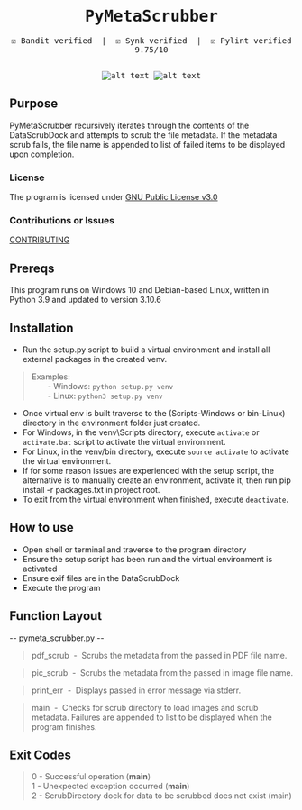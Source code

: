 <div align="center" style="font-family: monospace">
<h1>PyMetaScrubber</h1>
&#9745;&#65039; Bandit verified &nbsp;|&nbsp; &#9745;&#65039; Synk verified &nbsp;|&nbsp; &#9745;&#65039; Pylint verified 9.75/10
<br><br>

![alt text](https://github.com/ngimb64/PyMetaScrubber/blob/main/PyMetaScrubber.gif?raw=true)
![alt text](https://github.com/ngimb64/PyMetaScrubber/blob/main/PyMetaScrubber.png?raw=true)
</div>

## Purpose
PyMetaScrubber recursively iterates through the contents of the DataScrubDock and attempts to scrub the file metadata.
If the metadata scrub fails, the file name is appended to list of failed items to be displayed upon completion.

### License
The program is licensed under [GNU Public License v3.0](LICENSE.md)

### Contributions or Issues
[CONTRIBUTING](CONTRIBUTING.md)

## Prereqs
This program runs on Windows 10 and Debian-based Linux, written in Python 3.9 and updated to version 3.10.6

## Installation
- Run the setup.py script to build a virtual environment and install all external packages in the created venv.

> Examples:<br>
>       &emsp;&emsp;- Windows:  `python setup.py venv`<br>
>       &emsp;&emsp;- Linux:  `python3 setup.py venv`

- Once virtual env is built traverse to the (Scripts-Windows or bin-Linux) directory in the environment folder just created.
- For Windows, in the venv\Scripts directory, execute `activate` or `activate.bat` script to activate the virtual environment.
- For Linux, in the venv/bin directory, execute `source activate` to activate the virtual environment.
- If for some reason issues are experienced with the setup script, the alternative is to manually create an environment, activate it, then run pip install -r packages.txt in project root.
- To exit from the virtual environment when finished, execute `deactivate`.

## How to use
- Open shell or terminal and traverse to the program directory
- Ensure the setup script has been run and the virtual environment is activated
- Ensure exif files are in the DataScrubDock
- Execute the program

## Function Layout
-- pymeta_scrubber.py --
> pdf_scrub &nbsp;-&nbsp;  Scrubs the metadata from the passed in PDF file name.

> pic_scrub &nbsp;-&nbsp;  Scrubs the metadata from the passed in image file name.

> print_err &nbsp;-&nbsp; Displays passed in error message via stderr.

> main &nbsp;-&nbsp; Checks for scrub directory to load images and scrub metadata. Failures are 
> appended to list to be displayed when the program finishes.

## Exit Codes
> 0 - Successful operation (__main__) <br>
> 1 - Unexpected exception occurred (__main__) <br>
> 2 - ScrubDirectory dock for data to be scrubbed does not exist (main)